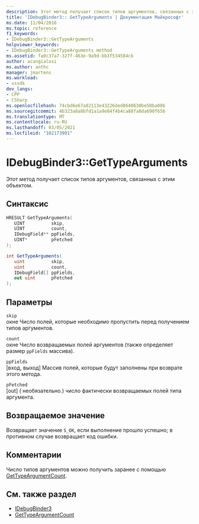 ```yaml
---
description: Этот метод получает список типов аргументов, связанных с этим объектом.
title: 'IDebugBinder3:: GetTypeArguments | Документация Майкрософт'
ms.date: 11/04/2016
ms.topic: reference
f1_keywords:
- IDebugBinder3::GetTypeArguments
helpviewer_keywords:
- IDebugBinder3::GetTypeArguments method
ms.assetid: fa0c37a7-327f-463e-9a9d-bb3f534584cb
author: acangialosi
ms.author: anthc
manager: jmartens
ms.workload:
- vssdk
dev_langs:
- CPP
- CSharp
ms.openlocfilehash: 74cbd6e67a82113e43226ded8640630be50ba086
ms.sourcegitcommit: 4b323a8a8bfd1a1a9e84f4b4ca88fa8da690f656
ms.translationtype: MT
ms.contentlocale: ru-RU
ms.lasthandoff: 03/05/2021
ms.locfileid: "102173901"
---
```

# <a name="idebugbinder3gettypearguments"></a>IDebugBinder3::GetTypeArguments
Этот метод получает список типов аргументов, связанных с этим объектом.

## <a name="syntax"></a>Синтаксис

```cpp
HRESULT GetTypeArguments(
   UINT          skip,
   UINT          count,
   IDebugField** ppFields,
   UINT*         pFetched
);
```

```csharp
int GetTypeArguments(
   uint          skip,
   uint          count,
   IDebugField[] ppFields,
   out uint      pFetched
);
```

## <a name="parameters"></a>Параметры
`skip`\
окне Число полей, которые необходимо пропустить перед получением типов аргументов.

`count`\
окне Число возвращаемых полей аргументов (также определяет размер `ppFields` массива).

`ppFields`\
[вход, выход] Массив полей, которые будут заполнены при возврате этого метода.

`pFetched`\
[out] \( необязательно.) число фактически возвращаемых полей типа аргумента.

## <a name="return-value"></a>Возвращаемое значение
 Возвращает значение `S_OK`, если выполнение прошло успешно; в противном случае возвращает код ошибки.

## <a name="remarks"></a>Комментарии
 Число типов аргументов можно получить заранее с помощью [GetTypeArgumentCount](../../../extensibility/debugger/reference/idebugbinder3-gettypeargumentcount.md).

## <a name="see-also"></a>См. также раздел
- [IDebugBinder3](../../../extensibility/debugger/reference/idebugbinder3.md)
- [GetTypeArgumentCount](../../../extensibility/debugger/reference/idebugbinder3-gettypeargumentcount.md)
